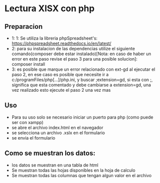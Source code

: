 # Lectura XlSX con php
## Preparacion
- 1: 1: Se utiliza la libreria phpSpreadsheet's: https://phpspreadsheet.readthedocs.io/en/latest/
-  2: para su instalacion de las dependencias utilize el siguiente comando(composer debe estar instalado)[Nota: en caso de haber un error en este paso revise el paso 3 para una posible solucion]: composer install
-  3: es posible que marque un error relacionado con ext-gd al ejecutar el paso 2, en ese caso es posible que necesite ir a c:/programFiles/php[...]/php.ini, y buscar ;extension=gd, si esta con ;, significa que esta comentado y debe cambiarse a extension=gd, una vez realizado esto ejecute el paso 2 una vez mas

## Uso
- Para su uso solo se necesario iniciar un puerto para php (como puede ser con xampp)
- se abre el archivo index.html en el navegador
- se selecciona un archivo .xslx en el formulario
- se envia el formulario
## Como se muestran los datos:
- los datos se muestran en una tabla de html
- Se muestran todas las hojas disponibles en la hoja de calculo
- Se muestran todas las columnas que tengan algun valor en el archivo